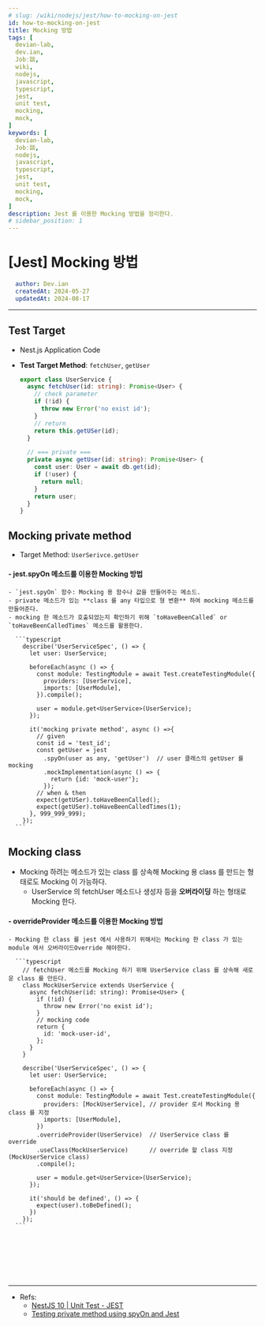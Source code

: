 ```yaml
---
# slug: /wiki/nodejs/jest/how-to-mocking-on-jest
id: how-to-mocking-on-jest
title: Mocking 방법
tags: [
  devian-lab, 
  dev.ian,
  Jobː談,
  wiki,
  nodejs,
  javascript,
  typescript, 
  jest,
  unit test, 
  mocking, 
  mock,
]
keywords: [
  devian-lab,
  Jobː談,
  nodejs,
  javascript,
  typescript, 
  jest,
  unit test, 
  mocking, 
  mock,
]
description: Jest 를 이용한 Mocking 방법을 정리한다.
# sidebar_position: 1
---
```


<!--title -->
# [Jest] Mocking 방법
<!--//title -->

<!-- 
```json
{
  "author": "Dev.ian",
  "createdAt": "2024-05-27",
  "updatedAt": "2024-08-17"
}
``` 
-->

```yaml
  author: Dev.ian
  createdAt: 2024-05-27
  updatedAt: 2024-08-17
```

---

## Test Target

  - Nest.js Application Code
  - **Test Target Method**: `fetchUser`, `getUser`

    ```typescript
    export class UserService {
      async fetchUser(id: string): Promise<User> {
        // check parameter
        if (!id) {
          throw new Error('no exist id');
        }
        // return
        return this.getUSer(id);
      }

      // === private ===
      private async getUser(id: string): Promise<User> {
        const user: User = await db.get(id);
        if (!user) {
          return null;
        }
        return user;
      }
    }
    ```


## Mocking private method 

  - Target Method: `UserSerivce.getUser`

  #### - jest.spyOn 메소드를 이용한 Mocking 방법

    - `jest.spyOn` 함수: Mocking 용 함수나 값을 만들어주는 메소드.
    - private 메소드가 있는 **class 를 any 타입으로 형 변환** 하여 mocking 메소드를 만들어준다.
    - mocking 한 메소드가 호출되었는지 확인하기 위해 `toHaveBeenCalled` or `toHaveBeenCalledTimes` 메소드를 활용한다.

      ```typescript
        describe('UserServiceSpec', () => {
          let user: UserService;

          beforeEach(async () => {
            const module: TestingModule = await Test.createTestingModule({
              providers: [UserService],
              imports: [UserModule],
            }).compile();

            user = module.get<UserService>(UserService);
          });

          it('mocking private method', async () =>{
            // given
            const id = 'test_id';
            const getUser = jest
              .spyOn(user as any, 'getUser')  // user 클래스의 getUser 를 mocking
              .mockImplementation(async () => {
                return {id: 'mock-user'};
              });
            // when & then
            expect(getUSer).toHaveBeenCalled();
            expect(getUSer).toHaveBeenCalledTimes(1);
          }, 999_999_999);
        });
      ```



## Mocking class

  - Mocking 하려는 메소드가 있는 class 를 상속해 Mocking 용 class 를 만드는 형태로도 Mocking 이 가능하다.
    + UserService 의 fetchUser 메소드나 생성자 등을 **오버라이딩** 하는 형태로 Mocking 한다.


  #### - overrideProvider 메소드를 이용한 Mocking 방법

    - Mocking 한 class 를 jest 에서 사용하기 위해서는 Mocking 한 class 가 있는 module 에서 오버라이드Override 해야한다.

      ```typescript
        // fetchUser 메소드를 Mocking 하기 위해 UserService class 를 상속해 새로운 class 를 만든다.
        class MockUserService extends UserService {
          async fetchUser(id: string): Promise<User> {
            if (!id) {
              throw new Error('no exist id');
            }
            // mocking code
            return {
              id: 'mock-user-id',
            };
          }
        }

        describe('UserServiceSpec', () => {
          let user: UserService;

          beforeEach(async () => {
            const module: TestingModule = await Test.createTestingModule({
              providers: [MockUserService], // provider 로서 Mocking 용 class 를 지정
              imports: [UserModule],
            })
            .overrideProvider(UserService)  // UserService class 를 override 
            .useClass(MockUserService)      // override 할 class 지정(MockUserService class)
            .compile();

            user = module.get<UserService>(UserService);
          });

          it('should be defined', () => {
            expect(user).toBeDefined();
          })
        });
      ```





<br /><br /><br /><br /><br />

--- 
- Refs:
  + [NestJS 10 | Unit Test - JEST](https://velog.io/@hkja0111/NestJS-10-Unit-Test-JEST)
  + [Testing private method using spyOn and Jest](https://stackoverflow.com/questions/62171602/testing-private-method-using-spyon-and-jest)